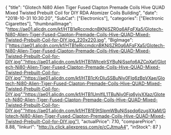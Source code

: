 {
	"title": "Glotech Ni80 Alien Tiger Fused Clapton Premade Coils Hive QUAD Mixed Twisted Prebuilt Coil for DIY RDA Atomizer Coils Building",
	"date": "2018-10-31 10:30:20",
	"SubCat": ["Electronics"],
	"categories": ["Electronic Cigarettes"],
	"thumbnailImage": "https://ae01.alicdn.com/kf/HTB1eRccmdcnBKNjSZR0q6AFqFXa5/Glotech-Ni80-Alien-Tiger-Fused-Clapton-Premade-Coils-Hive-QUAD-Mixed-Twisted-Prebuilt-Coil-for-DIY.jpg_220x220.jpg",
	"BigImage": ["https://ae01.alicdn.com/kf/HTB1eRccmdcnBKNjSZR0q6AFqFXa5/Glotech-Ni80-Alien-Tiger-Fused-Clapton-Premade-Coils-Hive-QUAD-Mixed-Twisted-Prebuilt-Coil-for-DIY.jpg","https://ae01.alicdn.com/kf/HTB1WtceIrSYBuNjSspfq6AZCpXaf/Glotech-Ni80-Alien-Tiger-Fused-Clapton-Premade-Coils-Hive-QUAD-Mixed-Twisted-Prebuilt-Coil-for-DIY.jpg","https://ae01.alicdn.com/kf/HTB1cKrDIuSSBuNjy0Flq6zBpVXae/Glotech-Ni80-Alien-Tiger-Fused-Clapton-Premade-Coils-Hive-QUAD-Mixed-Twisted-Prebuilt-Coil-for-DIY.jpg","https://ae01.alicdn.com/kf/HTB1UmlfIL1TBuNjy0Fjq6yjyXXaz/Glotech-Ni80-Alien-Tiger-Fused-Clapton-Premade-Coils-Hive-QUAD-Mixed-Twisted-Prebuilt-Coil-for-DIY.jpg","https://ae01.alicdn.com/kf/HTB1E9tSIpmWBuNjSspdq6zugXXaM/Glotech-Ni80-Alien-Tiger-Fused-Clapton-Premade-Coils-Hive-QUAD-Mixed-Twisted-Prebuilt-Coil-for-DIY.jpg"],
	"actualPrice": 7.10,
	"comparePrice": 8.88,
	"linkurl": "http://s.click.aliexpress.com/e/cCJtmuA4",
	"inStock": 87
}
